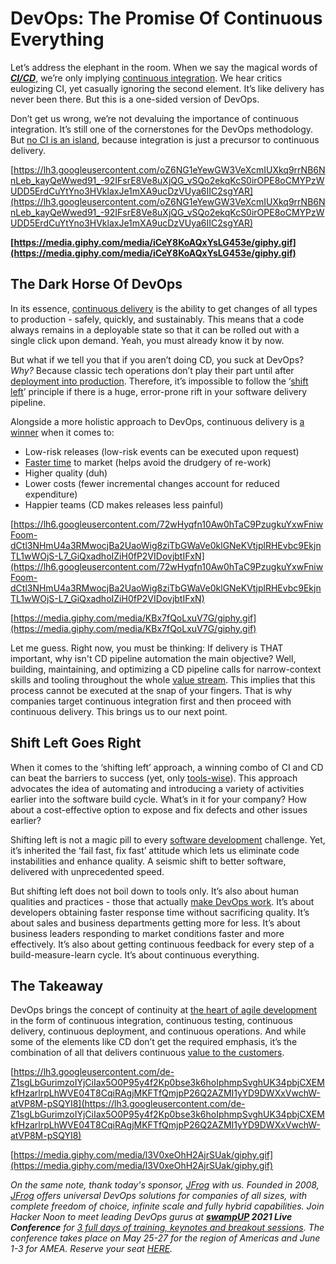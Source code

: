 
# DevOps: The Promise Of Continuous Everything

Let’s address the elephant in the room. When we say the magical words of ***[CI/CD](https://hackernoon.com/devops-101-cicd-explained-ow6x32io)***, we’re only implying [continuous integration](https://hackernoon.com/github-actions-and-puppeteer-continuous-integration-tutorial-r7133w5j). We hear critics eulogizing CI, yet casually ignoring the second element. It’s like delivery has never been there. But this is a one-sided version of DevOps.

Don’t get us wrong, we’re not devaluing the importance of continuous integration. It’s still one of the cornerstones for the DevOps methodology. But [no CI is an island](https://hackernoon.com/learn-how-to-build-a-cicd-pipeline-using-gitlab-for-your-website-wu2f340u), because integration is just a precursor to continuous delivery.

[https://lh3.googleusercontent.com/oZ6NG1eYewGW3VeXcmIUXkq9rrNB6NnLeb_kayQeWwed91_-92IFsrE8Ve8uXjQG_vSQo2ekqKcS0irOPE8oCMYPzWUDD5ErdCuYtYno3HVklaxJe1mXA9ucDzVUya6IIC2sgYAR](https://lh3.googleusercontent.com/oZ6NG1eYewGW3VeXcmIUXkq9rrNB6NnLeb_kayQeWwed91_-92IFsrE8Ve8uXjQG_vSQo2ekqKcS0irOPE8oCMYPzWUDD5ErdCuYtYno3HVklaxJe1mXA9ucDzVUya6IIC2sgYAR)

**[https://media.giphy.com/media/iCeY8KoAQxYsLG453e/giphy.gif](https://media.giphy.com/media/iCeY8KoAQxYsLG453e/giphy.gif)**

## The Dark Horse Of DevOps

In its essence, [continuous delivery](https://hackernoon.com/the-real-difference-between-ci-and-cd-smu363p) is the ability to get changes of all types to production - safely, quickly, and sustainably. This means that a code always remains in a deployable state so that it can be rolled out with a single click upon demand. Yeah, you must already know it by now.

But what if we tell you that if you aren’t doing CD, you suck at DevOps? *Why?* Because classic tech operations don’t play their part until after [deployment into production](https://hackernoon.com/deployment-is-not-release-lets-use-feature-flags-a54c5df56e47). Therefore, it’s impossible to follow the ‘[shift left](https://hackernoon.com/devsecops-shifting-left-and-shifting-right-m5do32zj)’ principle if there is a huge, error-prone rift in your software delivery pipeline.

Alongside a more holistic approach to DevOps, continuous delivery is [a winner](https://hackernoon.com/the-importance-of-a-continuous-delivery-culture-6d3b3w0j) when it comes to:

- Low-risk releases (low-risk events can be executed upon request)
- [Faster time](https://hackernoon.com/the-last-mile-to-true-continuous-delivery-6sk323j) to market (helps avoid the drudgery of re-work)
- Higher quality (duh)
- Lower costs (fewer incremental changes account for reduced expenditure)
- Happier teams (CD makes releases less painful)

[https://lh6.googleusercontent.com/72wHyqfn10Aw0hTaC9PzugkuYxwFniwFoom-dCtl3NHmU4a3RMwocjBa2UaoWig8ziTbGWaVe0klGNeKVtjplRHEvbc9EkjnTL1wWOjS-L7_GiQxadhoIZiH0fP2VIDovjbtIFxN](https://lh6.googleusercontent.com/72wHyqfn10Aw0hTaC9PzugkuYxwFniwFoom-dCtl3NHmU4a3RMwocjBa2UaoWig8ziTbGWaVe0klGNeKVtjplRHEvbc9EkjnTL1wWOjS-L7_GiQxadhoIZiH0fP2VIDovjbtIFxN)

[https://media.giphy.com/media/KBx7fQoLxuV7G/giphy.gif](https://media.giphy.com/media/KBx7fQoLxuV7G/giphy.gif)

Let me guess. Right now, you must be thinking: If delivery is THAT important, why isn't CD pipeline automation the main objective? Well, building, maintaining, and optimizing a CD pipeline calls for narrow-context skills and tooling throughout the whole [value stream](https://hackernoon.com/state-of-devops-cloud-solutions-update-2020-nn3s3zul). This implies that this process cannot be executed at the snap of your fingers. That is why companies target continuous integration first and then proceed with continuous delivery. This brings us to our next point.

## Shift Left Goes Right

When it comes to the ‘shifting left’ approach, a winning combo of CI and CD can beat the barriers to success (yet, only [tools-wise](https://hackernoon.com/free-extension-to-scan-go-vulnerabilities-in-visual-studio-code-rpax30u9)). This approach advocates the idea of automating and introducing a variety of activities earlier into the software build cycle. What’s in it for your company? How about a cost-effective option to expose and fix defects and other issues earlier?

Shifting left is not a magic pill to every [software development](https://hackernoon.com/top-6-cicd-practices-for-end-to-end-development-pipelines-ca2833lx) challenge. Yet, it’s inherited the ‘fail fast, fix fast’ attitude which lets us eliminate code instabilities and enhance quality. A seismic shift to better software, delivered with unprecedented speed.

But shifting left does not boil down to tools only. It’s also about human qualities and practices - those that actually [make DevOps work](https://hackernoon.com/getting-distribution-right-devops-digital-transformation-in-90-days-i63y3zdg). It’s about developers obtaining faster response time without sacrificing quality. It’s about sales and business departments getting more for less. It’s about business leaders responding to market conditions faster and more effectively. It’s also about getting continuous feedback for every step of a build-measure-learn cycle. It’s about continuous everything.

## The Takeaway

DevOps brings the concept of continuity at [the heart of agile development](https://hackernoon.com/docker-and-jfrog-partnership-path-to-limitless-devops-in-the-cloud-4o2u33au) in the form of continuous integration, continuous testing, continuous delivery, continuous deployment, and continuous operations. And while some of the elements like CD don’t get the required emphasis, it’s the combination of all that delivers continuous [value to the customers](https://hackernoon.com/300-scholarships-up-for-grabs-at-the-school-of-cloud-computing-courtesy-udacity-and-suse-hv4333ar).

[https://lh3.googleusercontent.com/de-Z1sgLbGurimzoIYjCiIax5O0P95y4f2Kp0bse3k6hoIphmpSvghUK34pbjCXEMkfHzarlrpLhWVE04T8CqiRAgjMKFTfQmjpP26Q2AZMI1yYD9DWXxVwchW-atVP8M-pSQYI8](https://lh3.googleusercontent.com/de-Z1sgLbGurimzoIYjCiIax5O0P95y4f2Kp0bse3k6hoIphmpSvghUK34pbjCXEMkfHzarlrpLhWVE04T8CqiRAgjMKFTfQmjpP26Q2AZMI1yYD9DWXxVwchW-atVP8M-pSQYI8)

[https://media.giphy.com/media/l3V0xeOhH2AjrSUak/giphy.gif](https://media.giphy.com/media/l3V0xeOhH2AjrSUak/giphy.gif)

*On the same note, thank today's sponsor, [JFrog](https://bit.ly/3sopcBk) with us. Founded in 2008, [JFrog](https://bit.ly/3sopcBk) offers universal DevOps solutions for companies of all sizes, with complete freedom of choice, infinite scale and fully hybrid capabilities. Join Hacker Noon to meet leading DevOps gurus at **[swampUP](https://bit.ly/3sopcBk) 2021 Live Conference** for [3 full days of training, keynotes and breakout sessions](https://swampup.jfrog.com/agenda/?utm_source=hackernoon&utm_medium=newsletter&utm_campaign=April&utm_term=2021#conference). The conference takes place on May 25-27 for the region of Americas and June 1-3 for AMEA. Reserve your seat [HERE](https://bit.ly/3sopcBk).*
